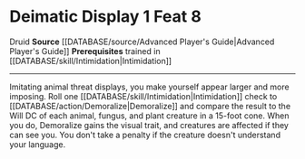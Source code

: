 ﻿---
actions: '[one-action]'
feat: Deimatic Display
id: '1715'
level: '8'
name: Deimatic Display
prerequisite: Trained in [[DATABASE/skill/Intimidation|Intimidation]]
rarity: Common
source: '[[DATABASE/source/Advanced Player''s Guide|Advanced Player''s Guide]]'
trait:
- '[[DATABASE/trait/Druid|Druid]]'
type: Feat

---
# Deimatic Display <span class="action-icon">1</span> <span class="item-type">Feat 8</span>

<span class="item-trait">Druid</span>
**Source** [[DATABASE/source/Advanced Player's Guide|Advanced Player's Guide]] 
**Prerequisites** trained in [[DATABASE/skill/Intimidation|Intimidation]]

---
Imitating animal threat displays, you make yourself appear larger and more imposing. Roll one [[DATABASE/skill/Intimidation|Intimidation]] check to [[DATABASE/action/Demoralize|Demoralize]] and compare the result to the Will DC of each animal, fungus, and plant creature in a 15-foot cone. When you do, Demoralize gains the visual trait, and creatures are affected if they can see you. You don't take a penalty if the creature doesn't understand your language.